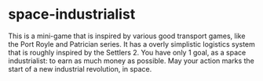 # space-industrialist
This is a mini-game that is inspired by various good transport games, like the Port Royle and Patrician series. It has a overly simplistic logistics system that is roughly inspired by the Settlers 2. You have only 1 goal, as a space industrialist: to earn as much money as possible. May your action marks the start of a new industrial revolution, in space.
